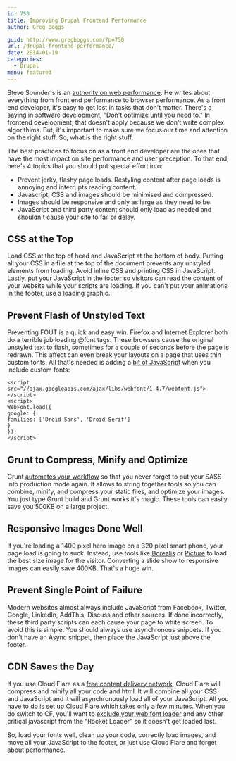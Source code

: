 ```yaml
---
id: 750
title: Improving Drupal Frontend Performance
author: Greg Boggs

guid: http://www.gregboggs.com/?p=750
url: /drupal-frontend-performance/
date: 2014-01-19
categories:
  - Drupal
menu: featured
---
```

Steve Sounder's is an [authority on web performance][1]. He writes about everything from front end performance to browser performance. As a front end developer, it's easy to get lost in tasks that don't matter. There's a saying in software development, "Don't optimize until you need to." In frontend development, that doesn't apply because we don't write complex algorithims. But, it's important to make sure we focus our time and attention on the right stuff. So, what is the right stuff.

The best practices to focus on as a front end developer are the ones that have the most impact on site performance and user preception. To that end, here's 4 topics that you should put special effort into:

  * Prevent jerky, flashy page loads. Restyling content after page loads is annoying and interrupts reading content.
  * Javascript, CSS and images should be minimised and compressed.
  * Images should be responsive and only as large as they need to be.
  * JavaScript and third party content should only load as needed and shouldn't cause your site to fail or delay.

## CSS at the Top

Load CSS at the top of head and JavaScript at the bottom of body. Putting all your CSS in a file at the top of the document prevents any unstyled elements from loading. Avoid inline CSS and printing CSS in JavaScript. Lastly, put your JavaScript in the footer so visitors can read the content of your website while your scripts are loading. If you can't put your animations in the footer, use a loading graphic.

## Prevent Flash of Unstyled Text

Preventing FOUT is a quick and easy win. Firefox and Internet Explorer both do a terrible job loading @font tags. These browsers cause the original unstyled text to flash, sometimes for a couple of seconds before the page is redrawn. This affect can even break your layouts on a page that uses thin custom fonts. All that's needed is adding a [bit of JavaScript][2] when you include custom fonts:  


    <script src="//ajax.googleapis.com/ajax/libs/webfont/1.4.7/webfont.js"></script>
    <script>
    WebFont.load({
    google: {
    families: ['Droid Sans', 'Droid Serif']
    }
    });
    </script>
    
## Grunt to Compress, Minify and Optimize

Grunt [automates your workflow][3] so that you never forget to put your SASS into production mode again. It allows to string together tools so you can combine, minify, and compress your static files, and optimize your images. You just type Grunt build and Grunt works it's magic. These tools can easily save you 500KB on a large project.

## Responsive Images Done Well

If you're loading a 1400 pixel hero image on a 320 pixel smart phone, your page load is going to suck. Instead, use tools like [Borealis][4] or [Picture][5] to load the best size image for the visitor. Converting a slide show to responsive images can easily save 400KB. That's a huge win.

## Prevent Single Point of Failure

Modern websites almost always include JavaScript from Facebook, Twitter, Google, LinkedIn, AddThis, Discuss and other sources. If done incorrectly, these third party scripts can each cause your page to white screen. To avoid this is simple. You should always use asynchronous snippets. If you don't have an Async snippet, then place the JavaScript just above the footer.

## CDN Saves the Day

If you use Cloud Flare as a [free content delivery network][6], Cloud Flare will compress and minify all your code and html. It will combine all your CSS and JavaScript and it will asynchronously load all of your JavaScript. All you have to do is set up Cloud Flare which takes only a few minutes. When you do switch to CF, you'll want to [exclude your web font loader][7] and any other critical javascript from the &#8220;Rocket Loader&#8221; so it doesn't get loaded last.

So, load your fonts well, clean up your code, correctly load images, and move all your JavaScript to the footer, or just use Cloud Flare and forget about performance.

 [1]: http://stevesouders.com/
 [2]: https://github.com/typekit/webfontloader
 [3]: http://www.grunt.js/
 [4]: https://drupal.org/project/borealis
 [5]: https://drupal.org/project/picture
 [6]: https://www.cloudflare.com/
 [7]: https://support.cloudflare.com/hc/en-us/articles/200169436--How-can-I-have-Rocket-Loader-ignore-my-script-s-in-Automatic-Mode-
